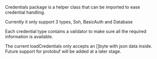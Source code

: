 Credentials package is a helper class that can be imported to ease credential handling.

Currently it only support 3 types,
Ssh,
BasicAuth
and
Database

Each credential type contains a validator to make sure all the required information is available.

The current loadCredentials only accepts an []byte with json data inside.
Future support for protobuf will be added
at a later stage.

